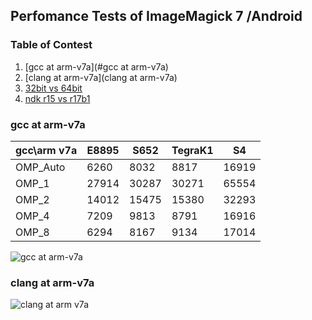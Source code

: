 ﻿## Perfomance Tests of ImageMagick 7 /Android

### Table of Contest
1. [gcc at arm-v7a](#gcc at arm-v7a)
2. [clang at arm-v7a](clang at arm-v7a)
3. [32bit vs 64bit](#32bit_vs_64bit)
4. [ndk r15 vs r17b1](#nrk_r15_vs_r17b1)

### gcc at arm-v7a

| gcc\arm v7a |	E8895	| S652	 | TegraK1|	S4|
| -- | -- | -- | -- | -- | 
|OMP_Auto | 6260	|8032|	8817|	16919|
|OMP_1|	27914|	30287|	30271|	65554|
|OMP_2|	14012|	15475|	15380|	32293|
|OMP_4|	7209|	9813|	8791|	16916|
|OMP_8|	6294|	8167|	9134|	17014|

![gcc at arm-v7a](https://github.com/ayaromenok/Android_ImageMagick7/blob/master/doc/perfTest/res/armv7a_gcc49_ndk15.png)

### clang at arm-v7a
![clang at arm v7a](https://github.com/ayaromenok/Android_ImageMagick7/blob/master/doc/perfTest/res/armv7a_clang503_ndk15.png)
